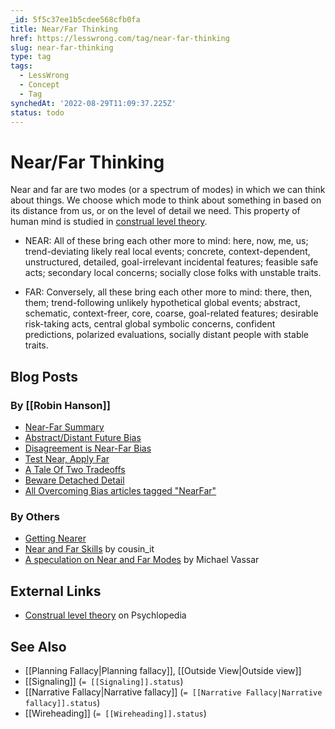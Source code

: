 ```yaml
---
_id: 5f5c37ee1b5cdee568cfb0fa
title: Near/Far Thinking
href: https://lesswrong.com/tag/near-far-thinking
slug: near-far-thinking
type: tag
tags:
  - LessWrong
  - Concept
  - Tag
synchedAt: '2022-08-29T11:09:37.225Z'
status: todo
---
```


# Near/Far Thinking

Near and far are two modes (or a spectrum of modes) in which we can think about things. We choose which mode to think about something in based on its distance from us, or on the level of detail we need. This property of human mind is studied in [construal level theory](http://www.psych-it.com.au/Psychlopedia/article.asp?id=79).

- NEAR: All of these bring each other more to mind: here, now, me, us; trend-deviating likely real local events; concrete, context-dependent, unstructured, detailed, goal-irrelevant incidental features; feasible safe acts; secondary local concerns; socially close folks with unstable traits.

- FAR: Conversely, all these bring each other more to mind: there, then, them; trend-following unlikely hypothetical global events; abstract, schematic, context-freer, core, coarse, goal-related features; desirable risk-taking acts, central global symbolic concerns, confident predictions, polarized evaluations, socially distant people with stable traits.

## Blog Posts

### By [[Robin Hanson]]

- [Near-Far Summary](http://www.overcomingbias.com/2010/06/near-far-summary.html)
- [Abstract/Distant Future Bias](http://www.overcomingbias.com/2008/11/abstractdistant.html)
- [Disagreement is Near-Far Bias](http://www.overcomingbias.com/2009/01/disagreement-is-nearfar-bias.html)
- [Test Near, Apply Far](http://www.overcomingbias.com/2008/12/test-near-apply.html)
- [A Tale Of Two Tradeoffs](http://www.overcomingbias.com/2009/01/a-tale-of-two-tradeoffs.html)
- [Beware Detached Detail](http://www.overcomingbias.com/2009/01/beware-detached-detail.html)
- [All Overcoming Bias articles tagged "NearFar"](http://www.overcomingbias.com/tag/nearfar)

### By Others

- [Getting Nearer](http://lesswrong.com/lw/xq/getting_nearer/)
- [Near and Far Skills](http://lesswrong.com/lw/1c2/near_and_far_skills/) by cousin_it
- [A speculation on Near and Far Modes](http://lesswrong.com/lw/2hf/a_speculation_on_near_and_far_modes/) by Michael Vassar

## External Links

- [Construal level theory](http://www.psych-it.com.au/Psychlopedia/article.asp?id=79) on Psychlopedia

## See Also

- [[Planning Fallacy|Planning fallacy]], [[Outside View|Outside view]]
- [[Signaling]] (`= [[Signaling]].status`)
- [[Narrative Fallacy|Narrative fallacy]] (`= [[Narrative Fallacy|Narrative fallacy]].status`)
- [[Wireheading]] (`= [[Wireheading]].status`)
